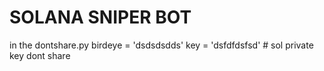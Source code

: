# SOLANA SNIPER BOT

in the dontshare.py
birdeye = 'dsdsdsdds'
key = 'dsfdfdsfsd' # sol private key dont share

